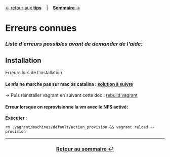 [&larr; retour aux **tips**](5Tips.md) &nbsp;&nbsp; | &nbsp;&nbsp; [**Sommaire** &rarr;](0Sommaire.md)

# Erreurs connues

### *Liste d'erreurs possibles avant de demander de l'aide:* 

## Installation

Erreurs lors de l'installation

#### Le **nfs** ne marche pas sur mac os catalina : [solution à suivre](https://stackoverflow.com/a/58547588 )

&rarr; Puis réinstaller vagrant en suivant cette doc : [rebuild vagrant](https://www.vagrantup.com/docs/installation/source.html)

#### Erreur lorsque on reprovisionne la vm avec le NFS activé: <br>

**Exécuter** : 
```
rm .vagrant/machines/default/action_provision && vagrant reload --provision
```
---
### <center>[Retour au sommaire &#8617;](docs/0Sommaire.md)</center>